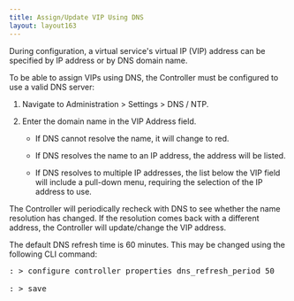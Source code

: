 ```yaml
---
title: Assign/Update VIP Using DNS
layout: layout163
---
```

During configuration, a virtual service's virtual IP (VIP) address can be specified by IP address or by DNS domain name.

To be able to assign VIPs using DNS, the Controller must be configured to use a valid DNS server:
<ol> 
 <li> <p>Navigate to Administration &gt; Settings &gt; DNS / NTP.</p> </li> 
 <li> <p>Enter the domain name in the VIP Address field.</p> 
  <ul> 
   <li> <p>If DNS cannot resolve the name, it will change to red.</p> </li> 
   <li> <p>If DNS resolves the name to an IP address, the address will be listed.  </p> </li> 
   <li> <p>If DNS resolves to multiple IP addresses, the list below the VIP field will include a pull-down menu, requiring the selection of the IP address to use.</p> </li> 
  </ul> </li> 
</ol> 

The Controller will periodically recheck with DNS to see whether the name resolution has changed. If the resolution comes back with a different address, the Controller will update/change the VIP address.

The default DNS refresh time is 60 minutes. This may be changed using the following CLI command:

<pre class="">: &gt; configure controller properties dns_refresh_period 50

: &gt; save</pre> 